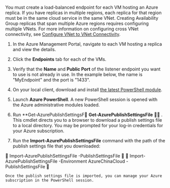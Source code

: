 You must create a load-balanced endpoint for each VM hosting an Azure replica. If you have replicas in multiple regions, each replica for that region must be in the same cloud service in the same VNet. Creating Availability Group replicas that span multiple Azure regions requires configuring multiple VNets. For more information on configuring cross VNet connectivity, see  [Configure VNet to VNet Connectivity](/documentation/articles/virtual-networks-configure-vnet-to-vnet-connection).

1. In the Azure Management Portal, navigate to each VM hosting a replica and view the details.

1. Click the **Endpoints** tab for each of the VMs.

1. Verify that the **Name** and **Public Port** of the listener endpoint you want to use is not already in use. In the example below, the name is "MyEndpoint" and the port is "1433".

1. On your local client, download and install [the latest PowerShell module](/downloads/).

1. Launch **Azure PowerShell**. A new PowerShell session is opened with the Azure administrative modules loaded.

1. Run **Get-AzurePublishSettingsF **Get-AzurePublishSettingsFile**  . This cmdlet directs you to a browser to download a publish settings file to a local directory. You may be prompted for your log-in credentials for your Azure subscription.

1. Run the **Import-AzurePublishSettingsFile** command with the path of the publish settings file that you downloaded:


		Import-AzurePublishSettingsFile -PublishSettingsFile <PublishSettingsFilePath>


		Import-AzurePublishSettingsFile -Environment AzureChinaCloud -PublishSettingsFile <PublishSettingsFilePath>


	Once the publish settings file is imported, you can manage your Azure subscription in the PowerShell session.
